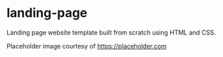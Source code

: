 # landing-page
Landing page website template built from scratch using HTML and CSS. 

Placeholder image courtesy of https://placeholder.com
